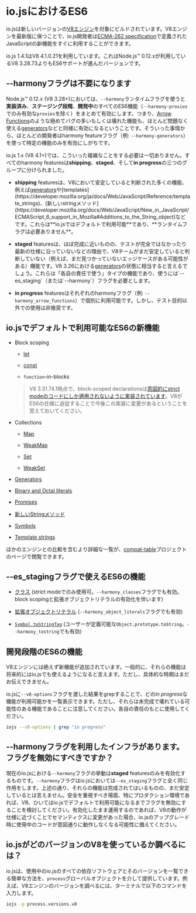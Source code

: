 # io.jsにおけるES6

<!-- 
io.js is built against modern versions of [V8](https://code.google.com/p/v8/). By keeping up-to-date with the latest releases of this engine we ensure new features from the [JavaScript ECMA-262 specification](http://www.ecma-international.org/publications/standards/Ecma-262.htm) are brought to io.js developers in a timely manner, as well as continued performance and stability improvements. 
-->

io.jsは新しいバージョンの[V8エンジン](https://code.google.com/p/v8/)を対象にビルドされています。V8エンジンを最新版に保つことで、io.js開発者は[ECMA-262 specification](http://www.ecma-international.org/publications/standards/Ecma-262.htm)で定義されたJavaScriptの新機能をすぐに利用することができます。

<!-- 
Version 1.4.1 of io.js ships with V8 4.1.0.21, which includes ES6 features well beyond version 3.28.73 that ship with Node.js™ 0.12.x.
-->

io.js 1.4.1はV8 4.1.0.21を利用しています。これはNode.js™ 0.12.xが利用しているV8 3.28.73よりもES6サポートが進んだバージョンです。

<!-- 
## No more --harmony flag 
-->

## --harmonyフラグは不要になります

<!-- 
On Node.js™@0.12.x (V8 3.28+), the `--harmony` runtime flag enables all **completed**, **staged** and **in progress** ES6 features together, in bulk (with the exception of `proxies` which are hidden under `--harmony-proxies`). This means that some really buggy or even broken features like [Arrow Functions](https://developer.mozilla.org/en-US/docs/Web/JavaScript/Reference/Functions/Arrow_functions) are just as readily available for developers as [generators](https://developer.mozilla.org/en-US/docs/Web/JavaScript/Reference/Statements/function*), which have very little or even no known-issues. As such, most developers tend to enable only certain features by using specific runtime harmony feature flags (e.g. `--harmony-generators`), or simply enable all of them and then use a restricted subset. 
-->

Node.js™ 0.12.x (V8 3.28+)においては、`--harmony`ランタイムフラグを使うと**実装済み**、**ステージング段階**、**開発中**のすべてのES6機能（`--harmony-proxies`でのみ有効な`proxies`を除く）をまとめて有効にします。つまり、[Arrow Functions](https://developer.mozilla.org/docs/Web/JavaScript/Reference/Functions/Arrow_functions)のような極めてバグの多いもしくは壊れた機能も、ほとんど問題なく使える[generators](https://developer.mozilla.org/docs/Web/JavaScript/Reference/Statements/function*)などと同様に有効になるということです。そういった事情から、ほとんどの開発者はharmony featureフラグ（例: `--harmony-generators`）を使って特定の機能のみを有効にしがちです。

<!-- 
With io.js@1.x (V8 4.1+), all that complexity goes away. All harmony features are now logically split into three groups for **shipping**, **staged** and **in progress** features: 
-->

io.js 1.x (V8 4.1+)では、こういった複雑なことをする必要は一切ありません。すべてのharmony featuresは**shipping**、**staged**、そして**in progress**の三つのグループに分けられました。

<!-- 
*   All **shipping** features, the ones that V8 has considered stable, like [generators](https://developer.mozilla.org/en-US/docs/Web/JavaScript/Reference/Statements/function*), [templates](https://developer.mozilla.org/en-US/docs/Web/JavaScript/Reference/template_strings), [new string methods](https://developer.mozilla.org/en-US/docs/Web/JavaScript/New_in_JavaScript/ECMAScript_6_support_in_Mozilla#Additions_to_the_String_object) and many others are turned **on by default on io.js** and do **NOT** require any kind of runtime flag.
-->

*   **shipping** featuresは、V8において安定していると判断された多くの機能、例えば[generators](https://developer.mozilla.org/docs/Web/JavaScript/Reference/Statements/function*)や[templates](https://developer.mozilla.org/ja/docs/Web/JavaScript/Reference/template_strings)、[新しいstringメソッド](https://developer.mozilla.org/docs/Web/JavaScript/New_in_JavaScript/ECMAScript_6_support_in_Mozilla#Additions_to_the_String_object)などです。これらは**io.jsではデフォルトで利用可能**であり、**ランタイムフラグは必要ありません**。

<!--
*   Then there are **staged** features which are almost-completed features that havent been completely tested or updated to the latest spec yet and therefore are not considered stable by the V8 team (e.g. there might be some edge cases left to discover). This is probably the equivalent of the state of [generators](https://developer.mozilla.org/en-US/docs/Web/JavaScript/Reference/Statements/function*) on 3.26. These are the "use at your own risk" type of features that now require a runtime flag: `--es_staging` (or its synonym, `--harmony`).
-->

*   **staged** featuresは、ほぼ完成に近いものの、テストが完全ではなかったり最新の仕様に沿っていないなどの理由で、V8チームがまだ安定していると判断していない（例えば、まだ見つかっていないエッジケースがある可能性がある）機能です。V8 3.26における[generators](https://developer.mozilla.org/docs/Web/JavaScript/Reference/Statements/function*)の状態に相当すると言えるでしょう。これらは「各自の責任で使う」タイプの機能であり、使うには`--es_staging`（または`--harmony`）フラグを必要とします。

<!--
*   Finally, all **in progress** features can be activated individually by their respective harmony flag (e.g. `--harmony_arrow_functions`), although this is highly discouraged unless for testing purposes.
-->

*   **in progress** featuresはそれぞれのharmonyフラグ（例: `--harmony_arrow_functions`）で個別に利用可能です。しかし、テスト目的以外での使用は非推奨です。

<!-- 
## Which ES6 features ship with io.js by default (no runtime flag required)? 
-->

## io.jsでデフォルトで利用可能なES6の新機能

*   Block scoping

    *   [let](https://developer.mozilla.org/docs/Web/JavaScript/Reference/Statements/let)

    *   [const](https://developer.mozilla.org/docs/Web/JavaScript/Reference/Statements/const)

    *   `function`-in-blocks

    >V8 3.31.74.1時点で、block-scoped declarationsは[意図的にstrict modeのコードにしか適用されないように実装されています](https://groups.google.com/forum/#!topic/v8-users/3UXNCkAU8Es)。V8がES6の仕様に追従することで今後この実装に変更があるということを覚えておいてください。

<!--
    ここだけ上下逆転、markdown-itがうまく反映してくれないため
    >As of v8 3.31.74.1, block-scoped declarations are [intentionally implemented with a non-compliant limitation to strict mode code](https://groups.google.com/forum/#!topic/v8-users/3UXNCkAU8Es). Developers should be aware that this will change as v8 continues towards ES6 specification compliance.
-->

*   Collections

    *   [Map](https://developer.mozilla.org/docs/Web/JavaScript/Reference/Global_Objects/Map)

    *   [WeakMap](https://developer.mozilla.org/docs/Web/JavaScript/Reference/Global_Objects/WeakMap)

    *   [Set](https://developer.mozilla.org/docs/Web/JavaScript/Reference/Global_Objects/Set)

    *   [WeakSet](https://developer.mozilla.org/docs/Web/JavaScript/Reference/Global_Objects/WeakSet)

*   [Generators](https://developer.mozilla.org/docs/Web/JavaScript/Reference/Statements/function*)

*   [Binary and Octal literals](https://developer.mozilla.org/docs/Web/JavaScript/Reference/Lexical_grammar#Numeric_literals)

*   [Promises](https://developer.mozilla.org/docs/Web/JavaScript/Reference/Global_Objects/Promise)

<!--
*   [New String methods](https://developer.mozilla.org/en-US/docs/Web/JavaScript/New_in_JavaScript/ECMAScript_6_support_in_Mozilla#Additions_to_the_String_object)
-->

*   [新しいStringメソッド](https://developer.mozilla.org/docs/Web/JavaScript/New_in_JavaScript/ECMAScript_6_support_in_Mozilla#Additions_to_the_String_object)

*   [Symbols](https://developer.mozilla.org/docs/Web/JavaScript/Reference/Global_Objects/Symbol)

*   [Template strings](https://developer.mozilla.org/docs/Web/JavaScript/Reference/template_strings)

<!-- 
You can view a more detailed list, including a comparison with other engines, on the [compat-table](https://kangax.github.io/compat-table/es6/) project page. 
-->

ほかのエンジンとの比較を含むより詳細な一覧が、[compat-table](https://kangax.github.io/compat-table/es6/)プロジェクトのページで閲覧できます。

<!-- 
## Which ES6 features are behind the --es_staging flag? 
-->

## --es_stagingフラグで使えるES6の機能

<!--
*   [Classes](https://github.com/lukehoban/es6features#classes) (strict mode only, behind flag `--harmony_classes` which implies block scoping & object literal extensions)
-->

*   [クラス](https://github.com/lukehoban/es6features#classes) (strict modeでのみ使用可。`--harmony_classes`フラグでも有効。block scopingと拡張オブジェクトリテラルの有効化を伴います)

<!--
*   [Object literal extensions](https://github.com/lukehoban/es6features#enhanced-object-literals) (behind flag `--harmony_object_literals`)
-->

*   [拡張オブジェクトリテラル](https://github.com/lukehoban/es6features#enhanced-object-literals) (`--harmony_object_literals`フラグでも有効)

<!--
*   [`Symbol.toStringTag`](https://developer.mozilla.org/en-US/docs/Web/JavaScript/Reference/Global_Objects/Symbol) (user-definable results for `Object.prototype.toString`, behind flag `--harmony_tostring`)
-->

*   [`Symbol.toStringTag`](https://developer.mozilla.org/docs/Web/JavaScript/Reference/Global_Objects/Symbol) (ユーザーが定義可能な`Object.prototype.toString`。`--harmony_tostring`でも有効)

<!-- 
## Which ES6 features are in progress? 
-->

## 開発段階のES6の機能

<!-- 
New features are constantly being added to the V8 engine. Generally speaking, expect them to land on a future io.js release, although timing is unknown. 
-->

V8エンジンには絶えず新機能が追加されています。一般的に、それらの機能は将来的にはio.jsでも使えるようになると言えます。ただし、具体的な時期はまだお伝えできません。

<!-- 
You may list all the *in progress* features available on each io.js release by grepping through the `--v8-options` argument. Please note that these are incomplete and possibly broken features of V8, so use them at your own risk: 
-->

io.jsに`--v8-options`フラグを渡した結果をgrepすることで、どの*in progress*な機能が利用可能かを一覧表示できます。ただし、それらは未完成で壊れている可能性のある機能であることに注意してください。各自の責任のもとに使用してください。

```sh
iojs --v8-options | grep "in progress"
```

<!-- 
## I have my infrastructure set up to leverage the --harmony flag. Should I remove it? 
-->

## --harmonyフラグを利用したインフラがあります。フラグを無効にすべきですか？

<!-- 
The current behaviour of the `--harmony` flag on io.js is to enable **staged** features only. After all, it is now a synonym of `--es_staging`. As mentioned above, these are completed features that have not been considered stable yet. If you want to play safe, especially on production environments, consider removing this runtime flag until it ships by default on V8 and, consequently, on io.js. If you keep this enabled, you should be prepared for further io.js upgrades to break your code if V8 changes their semantics to more closely follow the standard. 
-->

現在のio.jsにおける`--harmony`フラグの挙動は**staged** featuresのみを有効化するものです。`--harmony`フラグはio.jsにおいては`--es_staging`フラグと全く同じ作用をします。上述の通り、それらの機能は完成されてはいるものの、まだ安定しているとは言えません。安全を重視すべき場面、特にプロダクション環境であれば、V8、ひいてはio.jsでデフォルトで利用可能になるまでフラグを無効にすることを検討してください。有効化したまま運用するのであれば、V8の動作が仕様に近づくことでセマンティクスに変更があった場合、io.jsのアップグレード時に使用中のコードが意図通りに動作しなくなる可能性に備えてください。

<!-- 
## How do I find which version of V8 ships with a particular version of io.js? 
-->

## io.jsがどのバージョンのV8を使っているか調べるには？

<!-- 
io.js provides a simple way to list all dependencies and respective versions that ship with a specific binary through the `process` global object. In case of the V8 engine, type the following in your terminal to retrieve its version: 
-->

io.jsは、使用中のio.jsのすべての依存ソフトウェアとそのバージョンを一覧できる簡単な方法を、`process`グローバルオブジェクトを介して提供しています。例えば、V8エンジンのバージョンを調べるには、ターミナルで以下のコマンドを入力します。

```sh
iojs -p process.versions.v8
```
